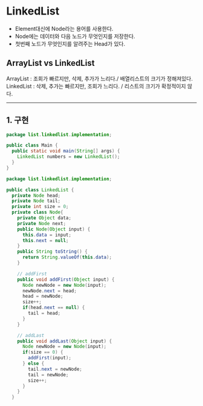 # LinkedList

- Element대신에 Node라는 용어를 사용한다.
- Node에는 데이터와 다음 노드가 무엇인지를 저장한다.
- 첫번째 노드가 무엇인지를 알려주는 Head가 있다.

## ArrayList vs LinkedList
ArrayList : 조회가 빠르지만, 삭제, 추가가 느리다./ 배열리스트의 크기가 정해져있다.  
LinkedList : 삭제, 추가는 빠르지만, 조회가 느리다. / 리스트의 크기가 확정적이지 않다.

---
## 1. 구현
```java
package list.linkedlist.implementation;

public class Main {
  public static void main(String[] args) {
    LinkedList numbers = new LinkedList();
  }
}
```

```java
package list.linkedlist.implementation;

public class LinkedList {
  private Node head;
  private Node tail;
  private int size = 0;
  private class Node{
    private Object data;
    private Node next;
    public Node(Object input) {
      this.data = input;
      this.next = null;
    }
    public String toString() {
      return String.valueOf(this.data);
    }

    // addFirst
    public void addFirst(Object input) {
      Node newNode = new Node(input);
      newNode.next = head;
      head = newNode;
      size++;
      if(head.next == null) {
        tail = head;
      }
    }

    // addLast
    public void addLast(Object input) {
      Node newNode = new Node(input);
      if(size == 0) {
        addFirst(input);
      } else {
        tail.next = newNode;
        tail = newNode;
        size++;
      }
    }
  }
```